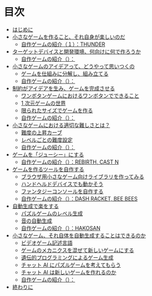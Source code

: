 # 目次

- [はじめに](README.md)
- [小さなゲームを作ること、それ自身が楽しいのだ](fun_to_make_small_games.md)
  - [自作ゲームの紹介（１）：THUNDER]()
- [ターゲットデバイスと開発環境、何向けに何で作ろうか](device_and_environment.md)
  - [自作ゲームの紹介（）：]()
- [小さなゲームのアイデアって、どうやって思いつくの](ideas/README.md)
  - [ゲームを仕組みに分解し、組み立てる]()
  - [自作ゲームの紹介（）：]()
- [制約がアイデアを生み、ゲームを完成させる](restrictions/README.md)
  - [ワンボタンゲームにおけるワンボタンでできること]()
  - [1 次元ゲームの世界]()
  - [限られたサイズでゲームを作る]()
  - [自作ゲームの紹介（）：]()
- [小さなゲームにおける適切な難しさとは？](difficulty/README.md)
  - [難度の上昇カーブ](difficulty/curve.md)
  - [レベルごとの難度設定](difficulty/level.md)
  - [自作ゲームの紹介（）：]()
- [ゲームを「ジューシー」にする]()
  - [自作ゲームの紹介（）：REBIRTH, CAST N]()
- [ゲームを作るツールを自作する]()
  - [ブラウザ用小さなゲーム向けライブラリを作ってみる]()
  - [ハンドヘルドデバイスでも動かそう]()
  - [ファンタジーコンソールを自作する]()
  - [自作ゲームの紹介（）：DASH RACKET, BEE BEES]()
- [自動生成で楽をする]()
  - [パズルゲームのレベル生成]()
  - [音の自動生成]()
  - [自作ゲームの紹介（）：HAKOSAN]()
- [小さなゲーム、それ自体を自動生成することはできるのか]()
  - [ビデオゲーム記述言語]()
  - [ゲームのメカニクスを混ぜて新しいゲームにする]()
  - [遺伝的プログラミングによるゲーム生成]()
  - [チャット AI にパズルゲームを考えてもらう]()
  - [チャット AI は新しいゲームを作れるのか]()
  - [自作ゲームの紹介（）：]()
- [終わりに]()

